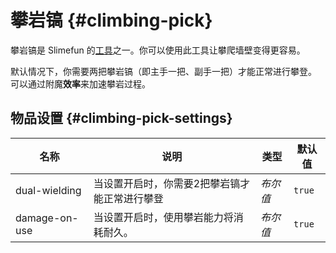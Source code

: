 # 攀岩镐 {#climbing-pick}

攀岩镐是 Slimefun 的[工具](/Tools)之一。你可以使用此工具让攀爬墙壁变得更容易。

默认情况下，你需要两把攀岩镐（即主手一把、副手一把）才能正常进行攀登。  
可以通过附魔**效率**来加速攀岩过程。

## 物品设置 {#climbing-pick-settings}

| 名称            | 说明                      | 类型        | 默认值  |
|---------------|-------------------------|-----------|------|
| dual-wielding | 当设置开启时，你需要2把攀岩镐才能正常进行攀登 | *布尔值*     | `true` |
| damage-on-use | 当设置开启时，使用攀岩能力将消耗耐久。     | *布尔值* | `true` |
